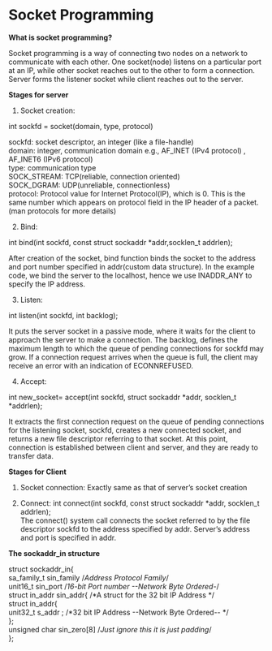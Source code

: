 
# Socket Programming


**What is socket programming?**

Socket programming is a way of connecting two nodes on a network to communicate with each other. One socket(node) listens on a particular port at an IP, while other socket reaches out to the other to form a connection. Server forms the listener socket while client reaches out to the server.

**Stages for server**

1) Socket creation: 

int sockfd = socket(domain, type, protocol)  
  
sockfd: socket descriptor, an integer (like a file-handle)  
domain: integer, communication domain e.g., AF_INET (IPv4 protocol) , AF_INET6 (IPv6 protocol)  
type: communication type  
SOCK_STREAM: TCP(reliable, connection oriented)  
SOCK_DGRAM: UDP(unreliable, connectionless)  
protocol: Protocol value for Internet Protocol(IP), which is 0. This is the same number which appears on protocol field in the IP header of a packet.(man protocols for more details)  

2) Bind: 

int bind(int sockfd, const struct sockaddr *addr,socklen_t addrlen);  
                          
After creation of the socket, bind function binds the socket to the address and port number specified in addr(custom data structure). In the example code, we bind the server to the localhost, hence we use INADDR_ANY to specify the IP address.

3) Listen: 

int listen(int sockfd, int backlog);

It puts the server socket in a passive mode, where it waits for the client to approach the server to make a connection. The backlog, defines the maximum length to which the queue of pending connections for sockfd may grow. If a connection request arrives when the queue is full, the client may receive an error with an indication of ECONNREFUSED.

4) Accept:

int new_socket= accept(int sockfd, struct sockaddr *addr, socklen_t *addrlen);

It extracts the first connection request on the queue of pending connections for the listening socket, sockfd, creates a new connected socket, and returns a new file descriptor referring to that socket. At this point, connection is established between client and server, and they are ready to transfer data.

**Stages for Client**

1) Socket connection: 
   Exactly same as that of server’s socket creation  
  
2) Connect: 
   int connect(int sockfd, const struct sockaddr *addr, socklen_t addrlen);  
  The connect() system call connects the socket referred to by the file descriptor sockfd to the address specified by addr. Server’s       address and port is specified in addr.  
  
**The sockaddr_in structure**

struct sockaddr_in{  
sa_family_t   sin_family   /*Address Protocol Family*/   
unit16_t   sin_port     /*16-bit Port number   --Network Byte Ordered-*/  
struct in_addr  sin_addr{  /*A struct for the 32 bit IP Address  */   
struct in_addr{   
unit32_t     s_addr  ;  /*32 bit IP Address   --Network Byte Ordered-- */   
};  
unsigned char sin_zero[8]  /*Just ignore this it is just padding*/  
};  

